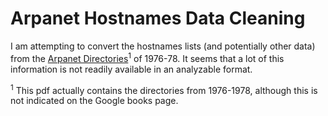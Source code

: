# Arpanet Hostnames Data Cleaning

I am attempting to convert the hostnames lists (and potentially other data) from the [Arpanet Directories](https://www.google.com/books/edition/ARPANET_Directory/AHo-AQAAIAAJ?hl=en&gbpv=1&dq=arpanet+directory&printsec=frontcover)<sup>1</sup> of 1976-78.
It seems that a lot of this information is not readily available in an analyzable format.

<sup>1</sup> This pdf actually contains the directories from 1976-1978, although this is not indicated on the Google books page.